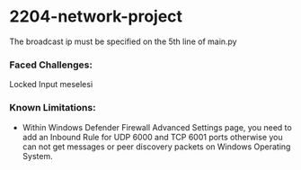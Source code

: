 # 2204-network-project

The broadcast ip must be specified on the 5th line of main.py

### Faced Challenges:

Locked Input meselesi

### Known Limitations:

* Within Windows Defender Firewall Advanced Settings page, you need to add an Inbound Rule for UDP 6000 and TCP 6001 ports otherwise you can not get messages or peer discovery packets on Windows Operating System.

